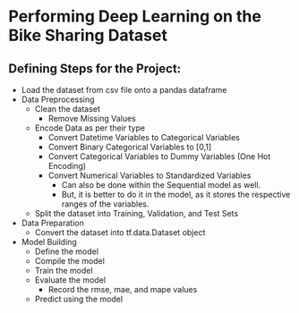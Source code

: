 # Performing Deep Learning on the Bike Sharing Dataset

## Defining Steps for the Project:
- Load the dataset from csv file onto a pandas dataframe
- Data Preprocessing
    - Clean the dataset
        - Remove Missing Values
    - Encode Data as per their type
        - Convert Datetime Variables to Categorical Variables
        - Convert Binary Categorical Variables to [0,1]
        - Convert Categorical Variables to Dummy Variables (One Hot Encoding)
        - Convert Numerical Variables to Standardized Variables
            - Can also be done within the Sequential model as well.
            - But, it is better to do it in the model, as it stores the respective ranges of the variables.
    - Split the dataset into Training, Validation, and Test Sets
- Data Preparation
    - Convert the dataset into tf.data.Dataset object
- Model Building
    - Define the model
    - Compile the model
    - Train the model
    - Evaluate the model
        - Record the rmse, mae, and mape values
    - Predict using the model